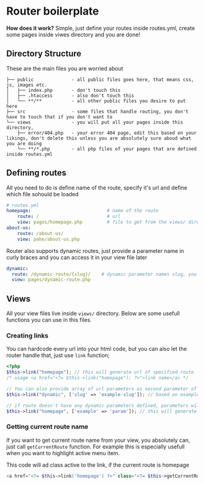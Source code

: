 # Router boilerplate

**How does it work?** Simple, just define your routes inside routes.yml, create some pages inside viwes directory and you are done!

## Directory Structure

These are the main files you are worried about

```
├── public              - all public files goes here, that means css, js, images etc.
│   ├── index.php       - don't touch this
│   ├── .htaccess       - also don't touch this
│   └── **/**           - all other public files you desire to put here
├── src                 - some files that handle routing, you don't have to touch that if you don't want to
└── views               - you will put all your pages inside this directory, 
    ├── error/404.php   - your error 404 page, edit this based on your likings, don't delete this unless you are absolutely sure aboud what you are doing
    └── **/*.php        - all php files of your pages that are defined inside routes.yml
```

## Defining routes

All you need to do is define name of the route, specify it's url and define which file sohould be loaded

```yaml
# routes.yml
homepage:                            # name of the route
    route: /                         # url
    view: pages/homepage.php         # file to get from the views/ directory
about-us:
    route: /about-us/
    view: pahe/about-us.php
```

Router also supports dynamic routes, just provide a parameter name in curly braces and you can access it in your view file later

```yml
dynamic:
  route: /dynamic-route/{slug}/    # dynamic parameter names slug, you can define as many parameters as you want
  view: pages/dynamic-route.php
```

## Views

All your view files live inside `views/` directory. Below are some usefull functions you can use in this files.

### Creating links

You can hardcode every url into your html code, but you can also let the router handle that, just use `link` function;

```php
<?php
$this->link("homepage"); // this will generate url of specified route
/* usage <a href="<?= $this->link("homepage"); ?>">link name</a> */

// You can also provide array of url parameters as second parameter of the function
$this->link("dynamic", ['slug' => 'example-slug']); // based on example config above this will generate url /dynamic-route/example-slug/

// if route doesn't have any dynamic parameters defined, parameters will be appended as query parameters
$this->link("homepage", ['example' => 'param']); // this will generate /?example=param
```

### Getting current route name

If you want to get current route name from your view, you absolutely can, just call `getCurrentRoute` function. For example this is especially usefull when you want to highlight active menu item.

This code will ad class active to the link, if the current route is homepage
```php
<a href="<?= $this->link('homepage') ?>" class="<?= $this->getCurrentRoute() == "homepage" ? 'active' : '' ?>">Homepage</a>
```

